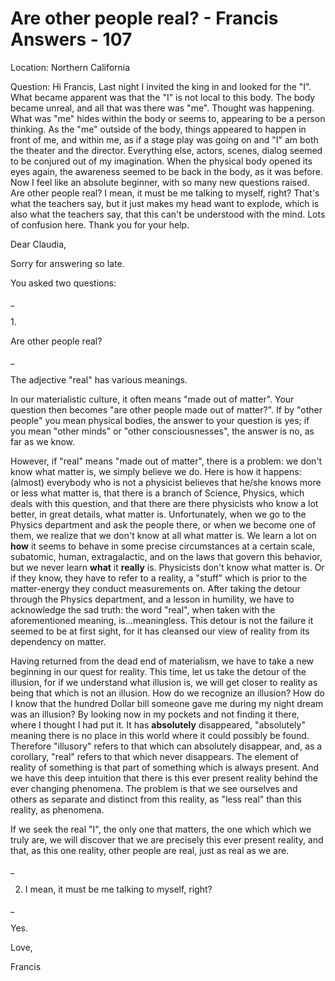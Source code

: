 # Are other people real? - Francis Answers - 107

Location: Northern California&nbsp;

Question: Hi Francis, Last night I invited the king in and looked for the "I". What became apparent was that the "I" is not local to this body. The body became unreal, and all that was there was "me". Thought was happening. What was "me" hides within the body or seems to, appearing to be a person thinking. As the "me" outside of the body, things appeared to happen in front of me, and within me, as if a stage play was going on and "I" am both the theater and the director. Everything else, actors, scenes, dialog seemed to be conjured out of my imagination. When the physical body opened its eyes again, the awareness seemed to be back in the body, as it was before. Now I feel like an absolute beginner, with so many new questions raised. Are other people real? I mean, it must be me talking to myself, right? That's what the teachers say, but it just makes my head want to explode, which is also what the teachers say, that this can't be understood with the mind. Lots of confusion here. Thank you for your help.

Dear Claudia,

Sorry for answering so late.

You asked two questions:

_

1.&nbsp;

 Are other people real?

_

The adjective "real" has various meanings.&nbsp;

In our materialistic culture, it often means "made out of matter". Your question then becomes "are other people made out of matter?". If by "other people" you mean physical bodies, the answer to your question is yes; if you mean "other minds" or "other consciousnesses", the answer is no, as far as we know.

However, if "real" means "made out of matter", there is a problem: we don't know what matter is, we simply believe we do. Here is how it happens: (almost) everybody who is not a physicist believes that he/she knows more or less what matter is, that there is a branch of Science, Physics, which deals with this question, and that there are there physicists who know a lot better, in great details, what matter is. Unfortunately, when we go to the Physics department and ask the people there, or when we become one of them, we realize that we don't know at all what matter is. We learn a lot on **how** it seems to behave in some precise circumstances at a certain scale, subatomic, human, extragalactic, and on the laws that govern this behavior, but we never learn **what** it **really** is. Physicists don't know what matter is. Or if they know, they have to refer to a reality, a "stuff" which is prior to the matter-energy they conduct measurements on. After taking the detour through the Physics department, and a lesson in humility, we have to acknowledge the sad truth: the word "real", when taken with the aforementioned meaning, is&hellip;meaningless. This detour is not the failure it seemed to be at first sight, for it has cleansed our view of reality from its dependency on matter.

Having returned from the dead end of materialism, we have to take a new beginning in our quest for reality. This time, let us take the detour of the illusion, for if we understand what illusion is, we will get closer to reality as being that which is not an illusion. How do we recognize an illusion? How do I know that the hundred Dollar bill someone gave me during my night dream was an illusion? By looking now in my pockets and not finding it there, where I thought I had put it. It has **absolutely** disappeared, "absolutely" meaning there is no place in this world where it could possibly be found. Therefore "illusory" refers to that which can absolutely disappear, and, as a corollary, "real" refers to that which never disappears. The element of reality of something is that part of something which is always present. And we have this deep intuition that there is this ever present reality behind the ever changing phenomena. The problem is that we see ourselves and others as separate and distinct from this reality, as "less real" than this reality, as phenomena.&nbsp;

If we seek the real "I", the only one that matters, the one which which we truly are, we will discover that we are precisely this ever present reality, and that, as this one reality, other people are real, just as real as we are.

_

2. I mean, it must be me talking to myself, right?

_

Yes.

Love,

Francis

